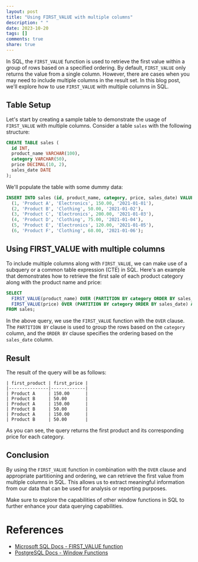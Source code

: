 ```yaml
---
layout: post
title: "Using FIRST_VALUE with multiple columns"
description: " "
date: 2023-10-20
tags: []
comments: true
share: true
---
```


In SQL, the `FIRST_VALUE` function is used to retrieve the first value within a group of rows based on a specified ordering. By default, `FIRST_VALUE` only returns the value from a single column. However, there are cases when you may need to include multiple columns in the result set. In this blog post, we'll explore how to use `FIRST_VALUE` with multiple columns in SQL.

## Table Setup

Let's start by creating a sample table to demonstrate the usage of `FIRST_VALUE` with multiple columns. Consider a table `sales` with the following structure:

```sql
CREATE TABLE sales (
  id INT,
  product_name VARCHAR(100),
  category VARCHAR(50),
  price DECIMAL(10, 2),
  sales_date DATE
);
```

We'll populate the table with some dummy data:

```sql
INSERT INTO sales (id, product_name, category, price, sales_date) VALUES
  (1, 'Product A', 'Electronics', 150.00, '2021-01-01'),
  (2, 'Product B', 'Clothing', 50.00, '2021-01-02'),
  (3, 'Product C', 'Electronics', 200.00, '2021-01-03'),
  (4, 'Product D', 'Clothing', 75.00, '2021-01-04'),
  (5, 'Product E', 'Electronics', 120.00, '2021-01-05'),
  (6, 'Product F', 'Clothing', 60.00, '2021-01-06');
```

## Using FIRST_VALUE with multiple columns

To include multiple columns along with `FIRST_VALUE`, we can make use of a subquery or a common table expression (CTE) in SQL. Here's an example that demonstrates how to retrieve the first sale of each product category along with the product name and price:

```sql
SELECT
  FIRST_VALUE(product_name) OVER (PARTITION BY category ORDER BY sales_date) AS first_product,
  FIRST_VALUE(price) OVER (PARTITION BY category ORDER BY sales_date) AS first_price
FROM sales;
```

In the above query, we use the `FIRST_VALUE` function with the `OVER` clause. The `PARTITION BY` clause is used to group the rows based on the `category` column, and the `ORDER BY` clause specifies the ordering based on the `sales_date` column.

## Result

The result of the query will be as follows:

```
| first_product | first_price |
|---------------|-------------|
| Product A     | 150.00      |
| Product B     | 50.00       |
| Product A     | 150.00      |
| Product B     | 50.00       |
| Product A     | 150.00      |
| Product B     | 50.00       |
```

As you can see, the query returns the first product and its corresponding price for each category.

## Conclusion

By using the `FIRST_VALUE` function in combination with the `OVER` clause and appropriate partitioning and ordering, we can retrieve the first value from multiple columns in SQL. This allows us to extract meaningful information from our data that can be used for analysis or reporting purposes.

Make sure to explore the capabilities of other window functions in SQL to further enhance your data querying capabilities.

# References
- [Microsoft SQL Docs - FIRST_VALUE function](https://docs.microsoft.com/en-us/sql/t-sql/functions/first-value-transact-sql?view=sql-server-ver15)
- [PostgreSQL Docs - Window Functions](https://www.postgresql.org/docs/current/tutorial-window.html)